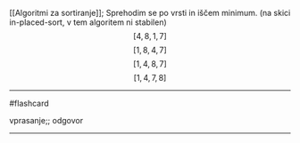 [[Algoritmi za sortiranje]];
Sprehodim se po vrsti in iščem minimum. (na skici in-placed-sort, v tem algoritem ni stabilen)
$$[4, 8, 1, 7]$$
$$[1, 8, 4, 7]$$
$$[1, 4, 8, 7]$$
$$[1, 4, 7, 8]$$

---

#flashcard 

vprasanje;; odgovor

---
